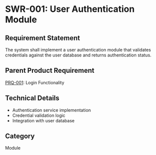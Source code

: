 # SWR-001: User Authentication Module

## Requirement Statement
The system shall implement a user authentication module that validates credentials against the user database and returns authentication status.

## Parent Product Requirement
[PRQ-001](../product_requirements/PRQ-001.md): Login Functionality

## Technical Details
- Authentication service implementation
- Credential validation logic
- Integration with user database

## Category
Module